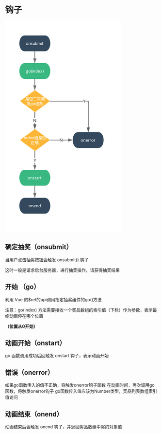# 钩子

![钩子函数](../.vuepress/public/images/case.png)

## 确定抽奖（onsubmit）

当用户点击抽奖按钮会触发 onsubmit() 钩子

这时一般是请求后台服务器，进行抽奖操作，请获得抽奖结果

## 开始 （go）

利用 Vue 的$ref的api调用指定抽奖组件的go()方法

注意：go(index) 方法需要接收一个奖品数组的索引值（下标）作为参数，表示最终动画停在哪个位置

__（位置从0开始）__

## 动画开始（onstart）

go 函数调用成功后回触发 onstart 钩子，表示动画开始

## 错误（onerror）

如果go函数传入的值不正确，将触发onerror钩子函数
在动画时间，再次调用go函数，将触发onerror钩子
go函数传入值应该为Number类型，奖品列表数组索引值访问

## 动画结束（onend）

动画结束后会触发 onend 钩子，并返回奖品数组中奖的对象值